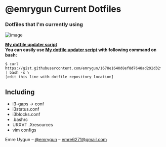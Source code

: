 # @emrygun Current Dotfiles
<h3>Dotfiles that I'm currently using</h3>

![image](https://user-images.githubusercontent.com/44208853/111665790-21ab3280-8824-11eb-8b14-eb23592e51c8.png)

<b>
<a href="https://gist.github.com/emrygun/1678e1640d8ef8d7648ad292d32fa1c4">My dotfile updater script</a></br>
You can easily use <a href="https://gist.github.com/emrygun/1678e1640d8ef8d7648ad292d32fa1c4">My dotfile updater script</a> with following command on bash: </b>

```
$ curl https://gist.githubusercontent.com/emrygun/1678e1640d8ef8d7648ad292d32fa1c4/raw/01c92016a01842dbc8f650fe360642a5c4255150/update_dotfiles.sh | bash -s \
[edit this line with dotfile repository location]
```
  
## Including
* i3-gaps -> conf
* i3status.conf
* i3blocks.conf
* .bashrc
* URXVT .Xresources
* vim configs

Emre Uygun – [@emrygun](https://twitter.com/emrygun) – emre6271@gmail.com
